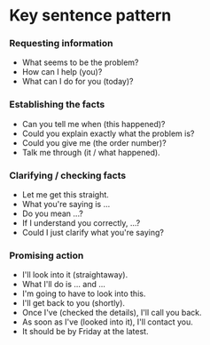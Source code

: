 # Key sentence pattern
### Requesting information
- What seems to be the problem?
- How can I help (you)?
- What can I do for you (today)?
### Establishing the facts
- Can you tell me when (this happened)?
- Could you explain exactly what the problem is?
- Could you give me (the order number)?
- Talk me through (it / what happened).
### Clarifying / checking facts
- Let me get this straight.
- What you're saying is ...
- Do you mean ...?
- If I understand you correctly, ...?
- Could I just clarify what you're saying?
### Promising action
- I'll look into it (straightaway).
- What I'll do is ... and ...
- I'm going to have to look into this.
- I'll get back to you (shortly).
- Once I've (checked the details), I'll call you back.
- As soon as I've (looked into it), I'll contact you.
- It should be by Friday at the latest.